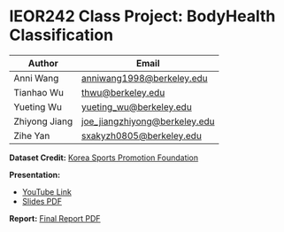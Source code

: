 # IEOR242 Class Project: BodyHealth Classification

| Author      | Email |
| ----------- | ----------- |
| Anni Wang     | anniwang1998@berkeley.edu	|
| Tianhao Wu     | thwu@berkeley.edu	|
| Yueting Wu     | yueting_wu@berkeley.edu|
| Zhiyong Jiang    | joe_jiangzhiyong@berkeley.edu	|
| Zihe Yan     | sxakyzh0805@berkeley.edu		|

**Dataset Credit:**
[Korea Sports Promotion Foundation](https://www.bigdata-culture.kr/bigdata/user/data_market/detail.do?id=ace0aea7-5eee-48b9-b616-637365d665c1)

**Presentation:**
- [YouTube Link](https://www.youtube.com/watch?v=R9et_KCBZNU)
- [Slides PDF](https://github.com/6shun/IEOR242_Project_BodyHealth/blob/main/Classification%20of%20Body%20Performance.pdf)

**Report:**
[Final Report PDF](https://github.com/6shun/IEOR242_Project_BodyHealth/blob/main/IEOR_242_Final_Project_Report.pdf)
